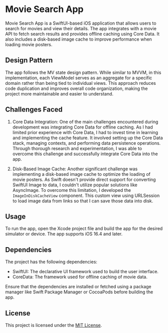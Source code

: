 # Movie Search App

Movie Search App is a SwiftUI-based iOS application that allows users to search for movies and view their details. The app integrates with a movie API to fetch search results and provides offline caching using Core Data. It also includes a disk-based image cache to improve performance when loading movie posters.

## Design Pattern

The app follows the MV state design pattern. While similar to MVVM, in this implementation, each ViewModel serves as an aggregate for a specific domain rather than being tied to individual views. This approach reduces code duplication and improves overall code organization, making the project more maintainable and easier to understand.

## Challenges Faced

1. Core Data Integration:
   One of the main challenges encountered during development was integrating Core Data for offline caching. As I had limited prior experience with Core Data, I had to invest time in learning and implementing the cache feature. It involved setting up the Core Data stack, managing contexts, and performing data persistence operations. Through thorough research and experimentation, I was able to overcome this challenge and successfully integrate Core Data into the app.

2. Disk-Based Image Cache:
   Another significant challenge was implementing a disk-based image cache to optimize the loading of movie posters. As Swift doesn't provide direct support for converting SwiftUI Image to data, I couldn't utilize popular solutions like AsyncImage. To overcome this limitation, I developed the `ImageInDiskCacheView` component. This custom view using URLSession to load image data from links so that I can save those data into disk.

## Usage

To run the app, open the Xcode project file and build the app for the desired simulator or device. The app supports iOS 16.4 and later.

## Dependencies

The project has the following dependencies:

- SwiftUI: The declarative UI framework used to build the user interface.
- CoreData: The framework used for offline caching of movie data.

Ensure that the dependencies are installed or fetched using a package manager like Swift Package Manager or CocoaPods before building the app.

## License

This project is licensed under the [MIT License](LICENSE).

